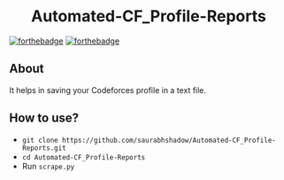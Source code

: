 <h1 align = 'center'>Automated-CF_Profile-Reports</h1>

[![forthebadge](http://forthebadge.com/images/badges/built-with-love.svg)](http://forthebadge.com)
[![forthebadge](https://forthebadge.com/images/badges/check-it-out.svg)](https://forthebadge.com)

## About
It helps in saving your Codeforces profile in a text file.

## How to use?

- `git clone https://github.com/saurabhshadow/Automated-CF_Profile-Reports.git`
- `cd Automated-CF_Profile-Reports`
- Run `scrape.py`




 
